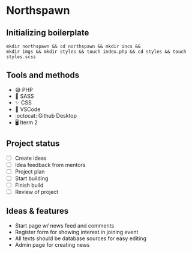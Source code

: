 # Northspawn

## Initializing boilerplate

```
mkdir northspawn && cd northspawn && mkdir incs && 
mkdir imgs && mkdir styles && touch index.php && cd styles && touch styles.scss
```

## Tools and methods

- 😅 PHP
- :metal: SASS
- :sparkles: CSS
- :camel: VSCode
- :octocat: Github Desktop
- 🖥 Iterm 2

## Project status
- [ ] Create ideas
- [ ] Idea feedback from mentors
- [ ] Project plan
- [ ] Start building
- [ ] Finish build
- [ ] Review of project

## Ideas & features

- Start page w/ news feed and comments
- Register form for showing interest in joining event
- All texts should be database sources for easy editing
- Admin page for creating news
